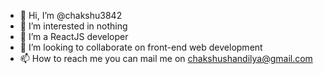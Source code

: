 - 👋 Hi, I’m @chakshu3842
- 👀 I’m interested in nothing
- 🌱 I’m a ReactJS developer
- 💞️ I’m looking to collaborate on front-end web development
- 📫 How to reach me you can mail me on chakshushandilya@gmail.com

<!---
chakshu3842/chakshu3842 is a ✨ special ✨ repository because its `README.md` (this file) appears on your GitHub profile.
You can click the Preview link to take a look at your changes.
--->
